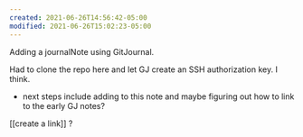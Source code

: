 ```yaml
---
created: 2021-06-26T14:56:42-05:00
modified: 2021-06-26T15:02:23-05:00
---
```


Adding a journalNote using GitJournal.

Had to clone the repo here and let GJ create an SSH authorization key. I think.

 - next steps include adding to this note and maybe figuring out how to link to the early GJ notes?

[[create a link]] ?